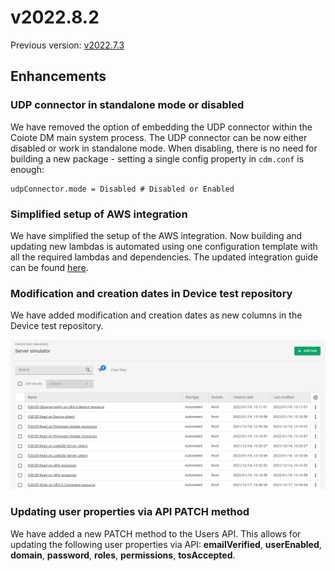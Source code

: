 # v2022.8.2

Previous version: [v2022.7.3](v2022.7.3.md)

## Enhancements

### UDP connector in standalone mode or disabled

We have removed the option of embedding the UDP connector within the Coiote DM main system process. The UDP connector can be now either disabled or work in standalone mode. When disabling, there is no need for building a new package - setting a single config property in `cdm.conf` is enough:
```
udpConnector.mode = Disabled # Disabled or Enabled
```

### Simplified setup of AWS integration

We have simplified the setup of the AWS integration. Now building and updating new lambdas is automated using one configuration template with all the required lambdas and dependencies. The updated integration guide can be found [here](https://iotdevzone.avsystem.com/docs/AWS_Integration_Guide/Configuring_AWS_integration/).

### Modification and creation dates in Device test repository
We have added modification and creation dates as new columns in the Device test repository.  

![Modification and creation dates in device test repository](images/devtests.png "Modification and creation dates in device test repository")

### Updating user properties via API PATCH method
We have added a new PATCH method to the Users API. This allows for updating the following user properties via API: **emailVerified**, **userEnabled**, **domain**, **password**, **roles**, **permissions**, **tosAccepted**.
